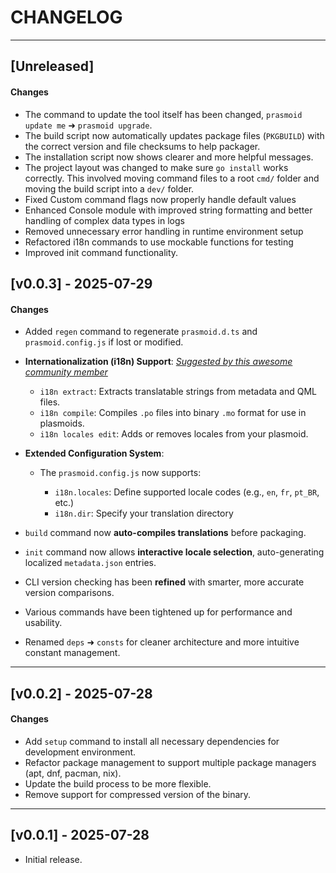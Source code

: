 # CHANGELOG

---

## [Unreleased]

#### Changes

- The command to update the tool itself has been changed, `prasmoid update me` ➜ `prasmoid upgrade`.
- The build script now automatically updates package files (`PKGBUILD`) with the correct version and file checksums to help packager.
- The installation script now shows clearer and more helpful messages.
- The project layout was changed to make sure `go install` works correctly. This involved moving command files to a root `cmd/` folder and moving the build script into a `dev/` folder.
- Fixed Custom command flags now properly handle default values
- Enhanced Console module with improved string formatting and better handling of complex data types in logs
- Removed unnecessary error handling in runtime environment setup
- Refactored i18n commands to use mockable functions for testing
- Improved init command functionality.

## [v0.0.3] - 2025-07-29

#### Changes

- Added `regen` command to regenerate `prasmoid.d.ts` and `prasmoid.config.js` if lost or modified.
- **Internationalization (i18n) Support**:
  _[Suggested by this awesome community member](https://www.reddit.com/r/kde/comments/1mb9paz/comment/n5mt6tg/?utm_source=share&utm_medium=web3x&utm_name=web3xcss&utm_term=1&utm_content=share_button)_

  - `i18n extract`: Extracts translatable strings from metadata and QML files.
  - `i18n compile`: Compiles `.po` files into binary `.mo` format for use in plasmoids.
  - `i18n locales edit`: Adds or removes locales from your plasmoid.

- **Extended Configuration System**:

  - The `prasmoid.config.js` now supports:

    - `i18n.locales`: Define supported locale codes (e.g., `en`, `fr`, `pt_BR`, etc.)
    - `i18n.dir`: Specify your translation directory

- `build` command now **auto-compiles translations** before packaging.
- `init` command now allows **interactive locale selection**, auto-generating localized `metadata.json` entries.
- CLI version checking has been **refined** with smarter, more accurate version comparisons.
- Various commands have been tightened up for performance and usability.
- Renamed `deps` ➜ `consts` for cleaner architecture and more intuitive constant management.

---

## [v0.0.2] - 2025-07-28

#### Changes

- Add `setup` command to install all necessary dependencies for development environment.
- Refactor package management to support multiple package managers (apt, dnf, pacman, nix).
- Update the build process to be more flexible.
- Remove support for compressed version of the binary.

---

## [v0.0.1] - 2025-07-28

- Initial release.
